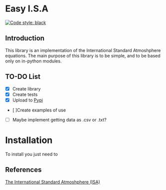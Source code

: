 # Easy I.S.A 
[![Code style: black](https://img.shields.io/badge/code%20style-black-black.svg)](https://github.com/python/black)

## Introduction

This library is an implementation of the International Standard Atmoshphere equations.
The main purpose of this library is to be simple, and to be based only on in-python modules.

## TO-DO List

* [X] Create library
* [X] Create tests
* [X] Upload to [Pypi](https://packaging.python.org/tutorials/packaging-projects/)
* [ ]Create examples of use
* [ ] Maybe implement getting data as .csv or .txt?
# Installation
To install you just need to 
## References
[The International Standard Atmoshphere (ISA)](http://fisicaatmo.at.fcen.uba.ar/practicas/ISAweb.pdf)